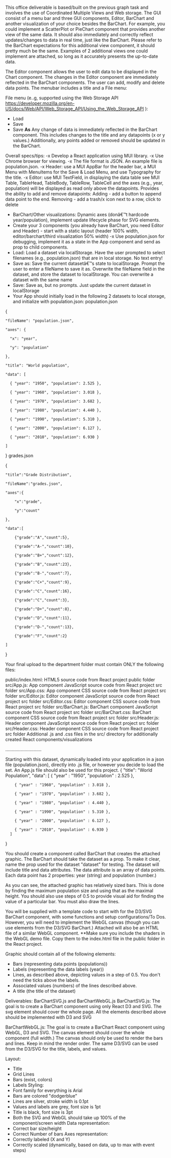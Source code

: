 This office deliverable is based/built on the previous graph task and involves the use of Coordinated Multiple Views and Web storage. The GUI consist of a menu bar and three GUI components, Editor, BarChart and another visualization of your choice besides the BarChart. For example, you could implement a ScatterPlot or PieChart component that provides another view of the same data. It should also immediately and correctly reflect updates/changes to data in real time, just like the BarChart. Please refer to the BarChart expectations for this additional view component, it should pretty much be the same. Examples of 2 additional views one could implement are attached, so long as it accurately presents the up-to-date data. 

The Editor component allows the user to edit data to be displayed in the Chart component. The changes in the Editor component are immediately reflected in the BarChart components. The user can add, modify and delete data points. The menubar includes a title and a File menu:

File menu (e..g, supported using the Web Storage API https://developer.mozilla.org/en-US/docs/Web/API/Web_Storage_API/Using_the_Web_Storage_API ):
- Load
- Save
- Save **As**
Any change of data is immediately reflected in the BarChart component. This includes changes to the title and any datapoints (x or y values.) Additionally, any points added or removed should be updated in the BarChart.

Overall specs/tips:
-x Develop a React application using MUI library.
-x Use Chrome browser for viewing.
-x The file format is JSON. An example file is population.json.
-x Header: use a MUI AppBar for the header bar, a MUI Menu with MenuItems for the Save & Load Menu, and use Typography for the title.
-x Editor: use MUI TextField, in displaying the data table see MUI Table, TableHead, TableBody, TableRow, TableCell and the axes (e.g., year, population) will be displayed as read only above the
datapoints. Provides the ability to add and remove datapoints: Adding - add a button to append data point to the end. Removing - add a trash/x icon next to a row, click to delete
- BarChart/Other visualizations: Dynamic axes (donâ€™t hardcode year/population), implement update lifecycle phase for SVG elements.
- Create your 3 components (you already have BarChart, you need
Editor and Header) - start with a static layout (header 100% width, editor/barchart/third visualization 50% width)
-x Use population.json for debugging, implement it as a state in the App component and send as prop to child components.
- Load: Load a dataset via localStorage. Have the user prompted to select filenames (e.g., population.json) that are in local storage. No text entry!
- Save as: Save the current datasetâ€™s state to localStorage. Prompt the user to enter a fileName to save it as. Overwrite the fileName field in the dataset, and store the dataset to localStorage. You can overwrite a dataset with the same name
- Save: Save as, but no prompts. Just update the current dataset in
localStorage
- Your App should initially load in the following 2 datasets to local storage, and initialize with population.json:
population.json

{

    "fileName": "population.json",

    "axes": {

      "x": "year", 

      "y": "population"

    },

    "title": "World population",

    "data": [

      { "year": "1950", "population": 2.525 },

      { "year": "1960", "population": 3.018 },

      { "year": "1970", "population": 3.682 },

      { "year": "1980", "population": 4.440 },

      { "year": "1990", "population": 5.310 },

      { "year": "2000", "population": 6.127 },

      { "year": "2010", "population": 6.930 }

    ]

  }
grades.json

{

    "title":"Grade Distribution",

    "fileName":"grades.json",

    "axes":{

        "x":"grade",

        "y":"count"

    },

    "data":[

        {"grade":"A","count":5},

        {"grade":"A-","count":10},

        {"grade":"B+","count":12},

        {"grade":"B","count":23},

        {"grade":"B-","count":7},

        {"grade":"C+","count":9},

        {"grade":"C","count":16},

        {"grade":"C","count":3},

        {"grade":"D+","count":8},

        {"grade":"D","count":11},

        {"grade":"D-","count":13},

        {"grade":"F","count":2}

    ]

}

Your final upload to the department folder must contain ONLY the following files:

public/index.html: HTML5 source code from React project public folder
src/App.js: App component JavaScript source code from React project src folder
src/App.css: App component CSS source code from React project src folder
src/Editor.js: Editor component JavaScript source code from React project src folder
src/Editor.css: Editor component CSS source code from React project src folder
src/BarChart.js: BarChart component JavaScript source code from React project src folder
src/BarChart.css: BarChart component CSS source code from React project src folder
src/Header.js: Header component JavaScript source code from React project src folder
src/Header.css: Header component CSS source code from React project src folder
Additional .js and .css files in the src/ directory for additionally created React components/visualizations






............................


Starting with this dataset, dynamically loaded into your application in a json file (population.json), directly into .js file, or however you decide to load the set. An App.js file should also be used for this project.
{
    "title": "World Population",
    "data": [
        { "year" : "1950", "population" : 2.525 },

        { "year" : "1960", "population" : 3.018 },

        { "year" : "1970", "population" : 3.682 },

        { "year" : "1980", "population" : 4.440 },

        { "year" : "1990", "population" : 5.310 },

        { "year" : "2000", "population" : 6.127 },

        { "year" : "2010", "population" : 6.930 }
      ]
}

You should create a component called BarChart that creates the attached graphic. The BarChart should take the dataset as a prop. To make it clear, name the prop used for the dataset "dataset" for testing. The dataset will include title and data attributes. The data attribute is an array of data points. Each data point has 2 properties: year (string) and population (number.)

As you can see, the attached graphic has relatively sized bars. This is done by finding the maximum population size and using that as the maximal height. You should also use steps of 0.5 to provide visual aid for finding the value of a particular bar. You must also draw the lines. 

You will be supplied with a template code to start with for the D3/SVG BarChart component, with some functions and setup configurations/To Dos. However, you will need to implement the WebGL canvas (though you can use elements from the D3/SVG BarChart.) Attached will also be an HTML file of a similar WebGL component. 
**Make sure you include the shaders in the WebGL demo file. Copy them to the index.html file in the public folder in the React project.

Graphic should contain all of the following elements:

- Bars (representing data points (populations))
- Labels (representing the data labels (year))
- Lines, as described above, depicting values in a step of 0.5. You don't need the ticks above the labels.
- Associated values (numbers) of the lines described above. 
- A title (the title of the dataset)

Deliverables: BarChartSVG.js and BarChartWebGL.js
BarChartSVG.js: The goal is to create a BarChart component using only React D3 and SVG.
The svg element should cover the whole page.
All the elements described above should be implemented with D3 and SVG

BarChartWebGL.js: The goal is to create a BarChart React component using WebGL, D3 and SVG.
The canvas element should cover the whole component (full width.)
The canvas should only be used to render the bars and lines. Keep in mind the render order.
The same D3/SVG can be used from the D3/SVG for the title, labels, and values. 


Layout:
- Title
- Grid Lines
- Bars (exist, colors)
- Labels
Styling:
- Font family for everything is Arial
- Bars are colored "dodgerblue"
- Lines are silver, stroke width is 0.1pt
- Values and labels are grey, font size is 1pt
- Title is black, font size is 3pt
- Both the SVG and WebGL should take up 100% of the component/screen width
Data representation:
- Correct bar size/height
- Correct Number of bars
Axes representation:
- Correctly labeled (X and Y)
- Correctly scaled (dynamically, based on data, up to max with event steps)